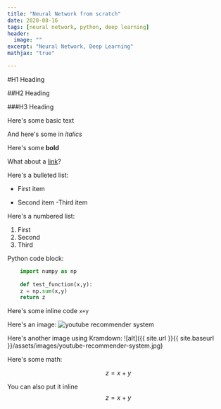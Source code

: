 ```yaml
---
title: "Neural Network from scratch"
date: 2020-08-16
tags: [neural network, python, deep learning]
header:
  image: ""
excerpt: "Neural Network, Deep Learning"
mathjax: "true"

---
```


#H1 Heading

##H2 Heading

###H3 Heading

Here's some basic text

And here's some in *italics*

Here's some **bold**

What about a [link](https://github.com/in/jasraj-date)?

Here's a bulleted list:
* First item
+ Second item
-Third item

Here's a numbered list:
1. First
2. Second
3. Third

Python code block:
```python
    import numpy as np
    
    def test_function(x,y):
    z = np.sum(x,y)
    return z
```
Here's some inline code `x+y`

Here's an image:
<img src="{{ site.url }}{{ site.baseurl }}/assets/images/youtube-recommender-system.jpg" alt="youtube recommender system">

Here's another image using Kramdown:
![alt]({{ site.url }}{{ site.baseurl }}/assets/images/youtube-recommender-system.jpg)

Here's some math:

$$z=x+y$$

You can also put it inline $$z=x+y$$
